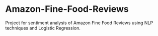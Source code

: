 # Amazon-Fine-Food-Reviews
Project for sentiment analysis of Amazon Fine Food Reviews using NLP techniques and Logistic Regression.
